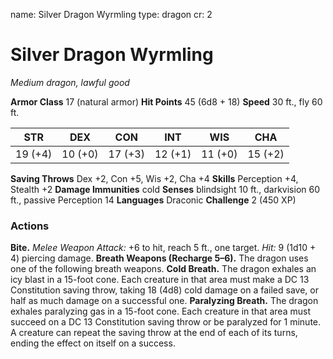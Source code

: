 name: Silver Dragon Wyrmling
type: dragon
cr: 2

# Silver Dragon Wyrmling
_Medium dragon, lawful good_

**Armor Class** 17 (natural armor)
**Hit Points** 45 (6d8 + 18)
**Speed** 30 ft., fly 60 ft.

| STR     | DEX     | CON     | INT     | WIS     | CHA     |
|---------|---------|---------|---------|---------|---------|
| 19 (+4) | 10 (+0) | 17 (+3) | 12 (+1) | 11 (+0) | 15 (+2) |

**Saving Throws** Dex +2, Con +5, Wis +2, Cha +4
**Skills** Perception +4, Stealth +2
**Damage Immunities** cold
**Senses** blindsight 10 ft., darkvision 60 ft., passive Perception 14
**Languages** Draconic
**Challenge** 2 (450 XP)

### Actions
**Bite.** _Melee Weapon Attack:_ +6 to hit, reach 5 ft., one target. _Hit:_ 9 (1d10 + 4) piercing damage.
**Breath Weapons (Recharge 5–6).** The dragon uses one of the following breath weapons.
**Cold Breath.** The dragon exhales an icy blast in a 15-foot cone. Each creature in that area must make a DC 13 Constitution saving throw, taking 18 (4d8) cold damage on a failed save, or half as much damage on a successful one.
**Paralyzing Breath.** The dragon exhales paralyzing gas in a 15-foot cone. Each creature in that area must succeed on a DC 13 Constitution saving throw or be paralyzed for 1 minute. A creature can repeat the saving throw at the end of each of its turns, ending the effect on itself on a success.
